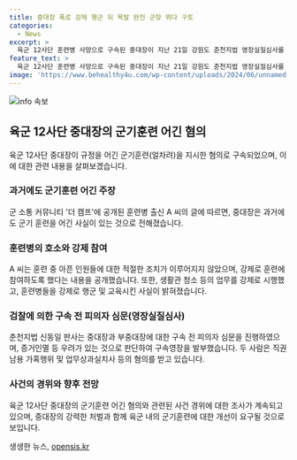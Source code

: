 ```yaml
---
title: 중대장 폭로 강제 행군 뒤 목발 완전 군장 뛰다 구토
categories:
  - News
excerpt: >
  육군 12사단 훈련병 사망으로 구속된 중대장이 지난 21일 강원도 춘천지법 영장실질심사를 받고 나왔다. 전 훈련병 A씨는 중대장이 군기훈련을 지시하면서 가혹행위를 행했다고 주장했다. 실신한 훈련병에 대한 적절한 조치를 취하지 않아 사망에 이르게 한 혐의로 중대장과 부중대장은 구속영장을 받았다. 이에 대해 규정을 어긴 군기훈련을 지시한 혐의를 받는 중대장은 강력한 처벌을 받기를 바란다고 한다.
feature_text: >
  육군 12사단 훈련병 사망으로 구속된 중대장이 지난 21일 강원도 춘천지법 영장실질심사를 받고 나왔다. 전 훈련병 A씨는 중대장이 군기훈련을 지시하면서 가혹행위를 행했다고 주장했다. 실신한 훈련병에 대한 적절한 조치를 취하지 않아 사망에 이르게 한 혐의로 중대장과 부중대장은 구속영장을 받았다. 이에 대해 규정을 어긴 군기훈련을 지시한 혐의를 받는 중대장은 강력한 처벌을 받기를 바란다고 한다.
image: 'https://www.behealthy4u.com/wp-content/uploads/2024/06/unnamed-file.png'
---
```


<p><img src="https://www.behealthy4u.com/wp-content/uploads/2024/06/unnamed-file.png" alt="info 속보" /></p>

<h2 data-ke-size="size26">육군 12사단 중대장의 군기훈련 어긴 혐의</h2>

<p data-ke-size="size16">육군 12사단 중대장이 규정을 어긴 군기훈련(얼차려)을 지시한 혐의로 구속되었으며, 이에 대한 관련 내용을 살펴보겠습니다.</p>

<h3>과거에도 군기훈련 어긴 주장</h3>

<p data-ke-size="size16">군 소통 커뮤니티 '더 캠프'에 공개된 훈련병 출신 A 씨의 글에 따르면, 중대장은 과거에도 군기 훈련을 어긴 사실이 있는 것으로 전해졌습니다.</p>

<h3>훈련병의 호소와 강제 참여</h3>

<p data-ke-size="size16">A 씨는 훈련 중 아픈 인원들에 대한 적절한 조치가 이루어지지 않았으며, 강제로 훈련에 참여하도록 했다는 내용을 공개했습니다. 또한, 생활관 청소 등의 업무를 강제로 시행했고, 훈련병들을 강제로 행군 및 교육시킨 사실이 밝혀졌습니다.</p>

<h3>검찰에 의한 구속 전 피의자 심문(영장실질심사)</h3>

<p data-ke-size="size16">춘천지법 신동일 판사는 중대장과 부중대장에 대한 구속 전 피의자 심문을 진행하였으며, 증거인멸 등 우려가 있는 것으로 판단하여 구속영장을 발부했습니다. 두 사람은 직권남용 가혹행위 및 업무상과실치사 등의 혐의를 받고 있습니다.</p>

<h3>사건의 경위와 향후 전망</h3>

<p data-ke-size="size16">육군 12사단 중대장의 군기훈련 어긴 혐의와 관련된 사건 경위에 대한 조사가 계속되고 있으며, 중대장의 강력한 처벌과 함께 육군 내의 군기훈련에 대한 개선이 요구될 것으로 보입니다.</p>
생생한 뉴스, <a href="https://opensis.kr" rel="dofollow">opensis.kr</a>


